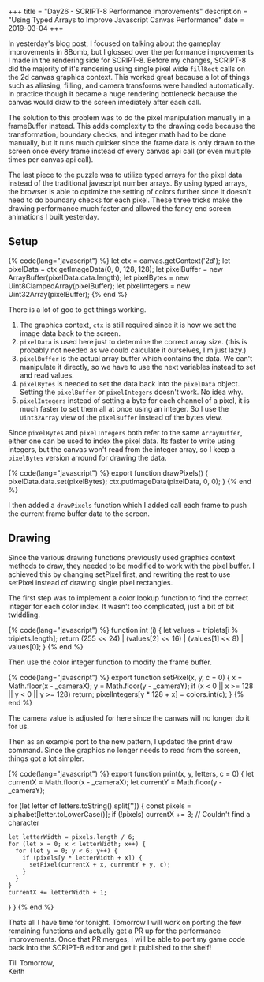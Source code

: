 +++
title = "Day26 - SCRIPT-8 Performance Improvements"
description = "Using Typed Arrays to Improve Javascript Canvas Performance"
date = 2019-03-04
+++

In yesterday's blog post, I focused on talking about the gameplay improvements
in 8Bomb, but I glossed over the performance improvements I made in the
rendering side for SCRIPT-8. Before my changes, SCRIPT-8 did the majority of
it's rendering using single pixel wide `fillRect` calls on the 2d canvas
graphics context. This worked great because a lot of things such as aliasing,
filling, and camera transforms were handled automatically. In practice though it
became a huge rendering bottleneck because the canvas would draw to the screen
imediately after each call.

The solution to this problem was to do the pixel manipulation manually in a
frameBuffer instead. This adds complexity to the drawing code because the
transformation, boundary checks, and integer math had to be done manually, but
it runs much quicker since the frame data is only drawn to the screen once every
frame instead of every canvas api call (or even multiple times per canvas api call).

The last piece to the puzzle was to utilize typed arrays for the pixel data
instead of the traditional javascript number arrays. By using typed arrays, the
browser is able to optimize the setting of colors further since it doesn't need
to do boundary checks for each pixel. These three tricks make the drawing
performance much faster and allowed the fancy end screen animations I built
yesterday.

## Setup

{% code(lang="javascript") %}
let ctx = canvas.getContext('2d');
let pixelData = ctx.getImageData(0, 0, 128, 128);
let pixelBuffer = new ArrayBuffer(pixelData.data.length);
let pixelBytes = new Uint8ClampedArray(pixelBuffer);
let pixelIntegers = new Uint32Array(pixelBuffer);
{% end %}

There is a lot of goo to get things working.

1. The graphics context, `ctx` is still required since it is how we set the
   image data back to the screen.
2. `pixelData` is used here just to determine the correct array size. (this is
   probably not needed as we could calculate it ourselves, I'm just lazy.)
3. `pixelBuffer` is the actual array buffer which contains the data. We can't
   manipulate it directly, so we have to use the next variables instead to set
   and read values.
4. `pixelBytes` is needed to set the data back into the `pixelData` object.
   Setting the `pixelBuffer` or `pixelIntegers` doesn't work. No idea why.
5. `pixelIntegers` instead of setting a byte for each channel of a pixel, it is
   much faster to set them all at once using an integer. So I use the
   `Uint32Array` view of the `pixelBuffer` instead of the bytes view.
   
Since `pixelBytes` and `pixelIntegers` both refer to the same `ArrayBuffer`,
either one can be used to index the pixel data. Its faster to write using
integers, but the canvas won't read from the integer array, so I keep a
`pixelBytes` version arround for drawing the data.

{% code(lang="javascript") %}
export function drawPixels() {
  pixelData.data.set(pixelBytes);
  ctx.putImageData(pixelData, 0, 0);
}
{% end %}

I then added a `drawPixels` function which I added call each frame to push the
current frame buffer data to the screen.

## Drawing

Since the various drawing functions previously used graphics context methods to
draw, they needed to be modified to work with the pixel buffer. I achieved this
by changing setPixel first, and rewriting the rest to use setPixel instead of
drawing single pixel rectangles.

The first step was to implement a color lookup function to find the correct
integer for each color index. It wasn't too complicated, just a bit of bit
twiddling.

{% code(lang="javascript") %}
function int (i) {
  let values = triplets[i % triplets.length];
  return (255 << 24) |
    (values[2] << 16) |
    (values[1] << 8) |
    values[0];
}
{% end %}

Then use the color integer function to modify the frame buffer.

{% code(lang="javascript") %}
export function setPixel(x, y, c = 0) {
  x = Math.floor(x - _cameraX);
  y = Math.floor(y - _cameraY);
  if (x < 0 || x >= 128 || y < 0 || y >= 128) return;
  pixelIntegers[y * 128 + x] = colors.int(c);
}
{% end %}

The camera value is adjusted for here since the canvas will no longer do it for us.

Then as an example port to the new pattern, I updated the print draw command.
Since the graphics no longer needs to read from the screen, things got a lot
simpler.

{% code(lang="javascript") %}
export function print(x, y, letters, c = 0) {
  let currentX = Math.floor(x - _cameraX);
  let currentY = Math.floor(y - _cameraY);

  for (let letter of letters.toString().split('')) {
    const pixels = alphabet[letter.toLowerCase()];
    if (!pixels) currentX += 3; // Couldn't find a character

    let letterWidth = pixels.length / 6;
    for (let x = 0; x < letterWidth; x++) {
      for (let y = 0; y < 6; y++) {
        if (pixels[y * letterWidth + x]) {
          setPixel(currentX + x, currentY + y, c);
        }
      }
    }
    currentX += letterWidth + 1;
  }
}
{% end %}


Thats all I have time for tonight. Tomorrow I will work on porting the few
remaining functions and actually get a PR up for the performance improvements.
Once that PR merges, I will be able to port my game code back into the SCRIPT-8
editor and get it published to the shelf!

Till Tomorrow,  
Keith
